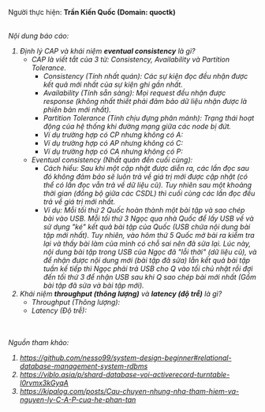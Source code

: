Người thực hiện: **Trần Kiến Quốc (Domain: quoctk)** <br/><br/>

<em>Nội dung báo cáo: <em/><br/>
1. Định lý CAP và khái niệm **eventual consistency** là gì?<br/>
    * CAP là viết tắt của 3 từ: Consistency, Availability và Partition Tolerance.<br/>
        - *Consistency (Tính nhất quán)*: Các sự kiện đọc đều nhận được kết quả mới nhất của sự kiện ghi gần nhất.
        - *Availability (Tính sẵn sàng)*: Mọi request đều nhận được response (không nhất thiết phải đảm bảo dữ liệu nhận được là phiên bản mới nhất).
        - *Partition Tolerance (Tính chịu đựng phân mảnh)*: Trạng thái hoạt động của hệ thống khi đường mạng giữa các node bị đứt.
        - *Ví dụ trường hợp có CP nhưng không có A*:
        - *Ví dụ trường hợp có AP nhưng không có C*:
        - *Ví dụ trường hợp có CA nhưng không có P*:
    * Eventual consistency (Nhất quán đến cuối cùng): 
        - *Cách hiểu*: Sau khi một cập nhật được diễn ra, các lần đọc sau đó không đảm bảo sẽ luôn trả về giá trị mới được cập nhật (có thể có lần đọc vẫn trả về dữ liệu cũ). Tuy nhiên sau một khoảng thời gian (đồng bộ giữa các CSDL) thì cuối cùng các lần đọc đều trả về giá trị mới nhất.
        - *Ví dụ*: Mỗi tối thứ 2 Quốc hoàn thành một bài tập và sao chép bài vào USB. Mỗi tối thứ 3 Ngọc qua nhà Quốc để lấy USB về và sử dụng "ké" kết quả bài tập của Quốc (USB chứa nội dung bài tập mới nhất). Tuy nhiên, vào hôm thứ 5 Quốc mở bài ra kiểm tra lại và thấy bài làm của mình có chỗ sai nên đã sửa lại. Lúc này, nội dung bài tập trong USB của Ngọc đã "lỗi thời" (dữ liệu cũ), và để nhận được nội dung mới (bài tập đã sửa) lẫn kết quả bài tập tuần kế tiếp thì Ngọc phải trả USB cho Q vào tối chủ nhật rồi đợi đến tối thứ 3 để nhận USB sau khi Q sao chép bài mới nhất (Gồm bài tập đã sửa và bài tập mới).
2. Khái niệm **throughput (thông lượng)** và **latency (độ trễ)** là gì?
    * *Throughput (Thông lượng)*:
    * *Latency (Độ trễ)*:




<br/><br/>
Nguồn tham khảo:
1. https://github.com/nesso99/system-design-beginner#relational-database-management-system-rdbms
2. https://viblo.asia/p/shard-database-voi-activerecord-turntable-l0rvmx3kGyqA
3. https://kipalog.com/posts/Cau-chuyen-nhung-nha-tham-hiem-va-nguyen-ly-C-A-P-cua-he-phan-tan